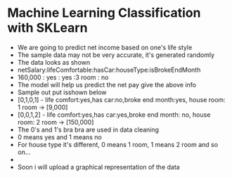 # Machine Learning Classification with SKLearn

* We are going to predict net income based on one's life style
* The sample data may not be very accurate, it's generated randomly 
* The data looks as shown
* netSalary:lifeComfortable:hasCar:houseType:isBrokeEndMonth
* 160,000  : yes           : yes  :3 room   : no
* The model will help us predict the net pay give the above info
* Sample out put isshown below
* [0,1,0,1] - life comfort:yes,has car:no,broke end month:yes, house room: 1 room -> [9,000]
* [0,0,1,2] - life comfort:yes,has car:yes,broke end month: no, house room: 2 room -> [150,000]
* The 0's and 1's bra bra are used in data cleaning
* 0 means yes and 1 means no
* For house type it's different, 0 means 1 room, 1 means 2 room and so on...
* 
* Soon i will upload a graphical representation of the data 